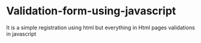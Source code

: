 # Validation-form-using-javascript
It is a simple registration using html but everything in Html pages validations in javascript
